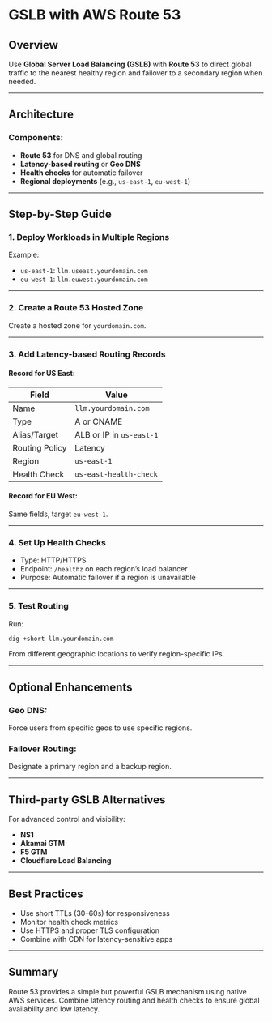 # GSLB with AWS Route 53

## Overview

Use **Global Server Load Balancing (GSLB)** with **Route 53** to direct global traffic to the nearest healthy region and failover to a secondary region when needed.

---

## Architecture

### Components:
- **Route 53** for DNS and global routing
- **Latency-based routing** or **Geo DNS**
- **Health checks** for automatic failover
- **Regional deployments** (e.g., `us-east-1`, `eu-west-1`)

---

## Step-by-Step Guide

### 1. Deploy Workloads in Multiple Regions

Example:
- `us-east-1`: `llm.useast.yourdomain.com`
- `eu-west-1`: `llm.euwest.yourdomain.com`

---

### 2. Create a Route 53 Hosted Zone

Create a hosted zone for `yourdomain.com`.

---

### 3. Add Latency-based Routing Records

#### Record for US East:

| Field             | Value                          |
|------------------|--------------------------------|
| Name              | `llm.yourdomain.com`          |
| Type              | A or CNAME                    |
| Alias/Target      | ALB or IP in `us-east-1`      |
| Routing Policy    | Latency                       |
| Region            | `us-east-1`                   |
| Health Check      | `us-east-health-check`        |

#### Record for EU West:

Same fields, target `eu-west-1`.

---

### 4. Set Up Health Checks

- Type: HTTP/HTTPS
- Endpoint: `/healthz` on each region’s load balancer
- Purpose: Automatic failover if a region is unavailable

---

### 5. Test Routing

Run:

```bash
dig +short llm.yourdomain.com
```

From different geographic locations to verify region-specific IPs.

---

## Optional Enhancements

### Geo DNS:
Force users from specific geos to use specific regions.

### Failover Routing:
Designate a primary region and a backup region.

---

## Third-party GSLB Alternatives

For advanced control and visibility:
- **NS1**
- **Akamai GTM**
- **F5 GTM**
- **Cloudflare Load Balancing**

---

## Best Practices

- Use short TTLs (30–60s) for responsiveness
- Monitor health check metrics
- Use HTTPS and proper TLS configuration
- Combine with CDN for latency-sensitive apps

---

## Summary

Route 53 provides a simple but powerful GSLB mechanism using native AWS services. Combine latency routing and health checks to ensure global availability and low latency.
